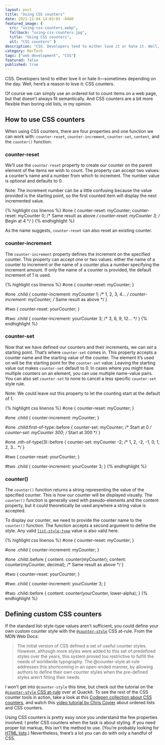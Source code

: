 ```yaml
---
layout: post
title: "Using CSS counters"
date: 2021-11-04 14:03:01 -0400
featured_image: {
  src: "using-css-counters.webp",
  fallback: "using-css-counters.jpg",
  title: "Using CSS counters",
  alt: "CSS counters" }
description: "CSS. Developers tend to either love it or hate it. Well, here’s a reason to love it: CSS counters."
category: MarTech
tags: ["web development", "CSS"]
featured: false
published: true
---
```


CSS. Developers tend to either love it or hate it—sometimes depending on the day. Well, here’s a reason to love it: CSS counters.

Of course we can simply use an ordered list to count items on a web page, but that doesn’t always fit semantically. And CSS counters are a bit more flexible than boring old lists, in my opinion.

## How to use CSS counters

When using CSS counters, there are four properties and one function we can work with: `counter-reset`, `counter-increment`, `counter-set`, `content`, and the `counter()` function.

### counter-reset

We’ll use the `counter-reset` property to create our counter on the parent element of the items we wish to count. The property can accept two values: a counter’s name and a number from which to increment. The number value is optional and defaults to 0.

Note: The increment number can be a little confusing because the value provided is the starting point, so the first counted item will display the next incremented value.

{% highlight css linenos %}
#one {
	counter-reset: myCounter;
	counter-reset: myCounter 0; /* Same result as above */
	counter-reset: myCounter 3; /* Begin at 4 */
}
{% endhighlight %}

As the name suggests, `counter-reset` can also reset an existing counter.

### counter-increment

The `counter-increment` property defines the increment on the specified counter. This property can accept one or two values: either the name of a counter to increment or the name of a counter plus a number specifying the increment amount. If only the name of a counter is provided, the default increment of 1 is used.

{% highlight css linenos %}
#one {
	counter-reset: myCounter;
}

#one .child {
	counter-increment: myCounter 1; /* 1, 2, 3, 4... */
	counter-increment: myCounter; /* Same result as above */
}

#two {
	counter-reset: yourCounter;
}

#two .child {
	counter-increment: yourCounter 3; /* 3, 6, 9, 12... */
}
{% endhighlight %}

### counter-set

Now that we have defined our counters and their increments, we can *set* a starting point. That’s where `counter-set` comes in. This property accepts a counter name and the starting value of the counter. The element it’s used on will be the starting point for the `counter-set` value. Leaving the starting value out makes `counter-set` default to 0. In cases where you might have multiple counters on an element, you can use multiple name-value pairs. You can also set `counter-set` to none to cancel a less specific `counter-set` style rule.

Note: We could leave out this property to let the counting start at the default of 1.

{% highlight css linenos %}
#one {
	counter-reset: myCounter;
}

#one .child {
	counter-increment: myCounter;
}

#one .child:first-of-type::before {
	counter-set: myCounter; /* Start at 0 */
	counter-set: myCounter 300; /* Start at 300 */
}

#one .nth-of-type(3)::before {
	counter-set: myCounter -2; /* 1, 2, -2, -1, 0, 1, 2, 3... */
}

#two {
	counter-reset: yourCounter;
}

#two .child {
	counter-increment: yourCounter 3;
}
{% endhighlight %}

### counter()

The `counter()` function returns a string representing the value of the specified counter. This is how our counter will be displayed visually. The `counter()` function is generally used with pseudo-elements and the content property, but it could theoretically be used anywhere a string value is accepted.

To display our counter, we need to provide the counter name to the `counter()` function. The function accepts a second argument to define the style. Any valid [`list-style-type`](https://developer.mozilla.org/en-US/docs/Web/CSS/list-style-type) value is also valid here.

{% highlight css linenos %}
#one {
	counter-reset: myCounter;
}

#one .child {
	counter-increment: myCounter;
}

#one .child::before {
	content: counter(myCounter);
	content: counter(myCounter, decimal); /* Same result as above */
}

#two {
	counter-reset: yourCounter;
}

#two .child {
	counter-increment: yourCounter 3;
}

#two .child::before {
	content: counter(yourCounter, lower-alpha);
}
{% endhighlight %}

## Defining custom CSS counters

If the standard list-style-type values aren’t sufficient, you could define your own custom counter style with the [`@counter-style`](https://developer.mozilla.org/en-US/docs/Web/CSS/@counter-style) CSS at-rule. From the MDN Web Docs:

> The initial version of CSS defined a set of useful counter styles. However, although more styles were added to this set of predefined styles over the years, this system proved too restrictive to fulfill the needs of worldwide typography. The @counter-style at-rule addresses this shortcoming in an open-ended manner, by allowing authors to define their own counter styles when the pre-defined styles aren’t fitting their needs.

I won’t get into `@counter-style` this time, but check out the tutorial on the [`@counter-style` CSS at-rule](https://www.quackit.com/css/at-rules/css_counter-style_at-rule.cfm) over at Quackit. To see the rest of the CSS counter tools in action, take a look at this [Codepen collection about CSS counters](https://codepen.io/collection/gYzzQv), and watch this [video tutorial by Chris Coyier](https://youtu.be/XFXVJBzsMCA) about ordered lists and CSS counters.

Using CSS counters is pretty easy once you understand the few properties involved. I prefer CSS counters when the task is about styling. If you need proper list markup, this isn’t the method to use. (You’re probably looking for [HTML lists](https://www.freecodecamp.org/news/html-list-how-to-use-bullet-points-ordered-and-unordered-lists/).) Nevertheless, there’s a lot you can do with only a handful of CSS.